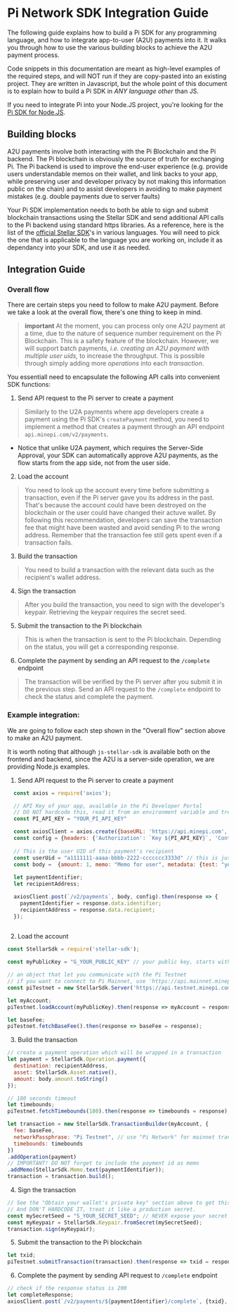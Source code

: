 # Pi Network SDK Integration Guide

The following guide explains how to build a Pi SDK for any programming language, and how to integrate app-to-user (A2U)
payments into it. It walks you through how to use the various building blocks to achieve the A2U payment process.

Code snippets in this documentation are meant as high-level examples of the required steps, and will NOT run
if they are copy-pasted into an existing project. They are written in Javascript, but the whole point of
this document is to explain how to build a Pi SDK in _ANY language other_ than JS.

If you need to integrate Pi into your Node.JS project, you're looking for the
[Pi SDK for Node.JS](https://github.com/pi-apps/pi-node-js-sdk#coming-soon).


## Building blocks

A2U payments involve both interacting with the Pi Blockchain and the Pi backend. The Pi blockchain is obviously the source of truth for exchanging Pi. The Pi backend is used to improve the end-user experience (e.g. provide users understandable memos on their wallet, and link backs to your app, while preserving user and developer privacy by not making this information public on the chain) and to assist developers in avoiding to make payment mistakes (e.g. double payments due to server faults)

Your Pi SDK implementation needs to both be able to sign and submit blockchain transactions using the Stellar SDK and send additional API calls to the Pi backend using standard https libraries. As a reference, here is the list of the [official Stellar SDK](https://developers.stellar.org/docs/tools-and-sdks#sdk-library)'s in various languages. You will need to pick the one that is applicable to the language you are working on, include it as dependancy into your SDK, and use it as needed.


## Integration Guide

### Overall flow

There are certain steps you need to follow to make A2U payment. Before we take a look at the overall flow, there's one thing to keep in mind. 

> **important** At the moment, you can process only one A2U payment at a time, due to the nature of sequence number requirement on the Pi Blockchain. This is a safety feature of the blockchain. However, we will support batch payments, *i.e. creating an A2U payment with multiple user uids,* to increase the throughput. This is possible through simply adding more _operations_ into each _transaction_.

You essentiall need to encapsulate the following API calls into convenient SDK functions:

1. Send API request to the Pi server to create a payment
> Similarly to the U2A payments where app developers create a payment using the Pi SDK's `createPayment` method, you need to implement a method that creates a payment through an API endpoint `api.minepi.com/v2/payments`.
- Notice that unlike U2A payment, which requires the Server-Side Approval, your SDK can automatically approve A2U payments, as the flow starts from the app side, not from the user side. 

2. Load the account
> You need to look up the account every time before submitting a transaction, even if the Pi server gave you its address in the past. That's because the account could have been destroyed on the blockchain or the user could have changed their actuve wallet. By following this recommendation, developers can save the transaction fee that might have been wasted and avoid sending Pi to the wrong address. Remember that the transaction fee still gets spent even if a transaction fails.

3. Build the transaction
> You need to build a transaction with the relevant data such as the recipient's wallet address.

4. Sign the transaction
> After you build the transaction, you need to sign with the developer's keypair. Retrieving the keypair requires the secret seed.

5. Submit the transaction to the Pi blockchain
> This is when the transaction is sent to the Pi blockchain. Depending on the status, you will get a corresponding response.

6. Complete the payment by sending an API request to the `/complete` endpoint
> The transaction will be verified by the Pi server after you submit it in the previous step. Send an API request to the `/complete` endpoint to check the status and complete the payment.


### Example integration:

We are going to follow each step shown in the "Overall flow" section above to make an A2U payment.

It is worth noting that although `js-stellar-sdk` is available both on the frontend and backend,
since the A2U is a server-side operation, we are providing Node.js examples.

1. Send API request to the Pi server to create a payment

```javascript
  const axios = require('axios');

  // API Key of your app, available in the Pi Developer Portal
  // DO NOT hardcode this, read it from an environment variable and treat it like a production secret.
  const PI_API_KEY = "YOUR_PI_API_KEY"

  const axiosClient = axios.create({baseURL: 'https://api.minepi.com', timeout: 20000});
  const config = {headers: {'Authorization': `Key ${PI_API_KEY}`, 'Content-Type': 'application/json'}};
  
  // This is the user UID of this payment's recipient
  const userUid = "a1111111-aaaa-bbbb-2222-ccccccc3333d" // this is just an example uid!
  const body =  {amount: 1, memo: "Memo for user", metadata: {test: "your metadata"}, uid: userUid}; // your payment data and uid
  
  let paymentIdentifier;
  let recipientAddress;

  axiosClient.post(`/v2/payments`, body, config).then(response => {
    paymentIdentifier = response.data.identifier;
    recipientAddress = response.data.recipient;
  });
  
```

2. Load the account

```javascript
const StellarSdk = require('stellar-sdk');

const myPublicKey = "G_YOUR_PUBLIC_KEY" // your public key, starts with G

// an object that let you communicate with the Pi Testnet
// if you want to connect to Pi Mainnet, use 'https://api.mainnet.minepi.com' instead
const piTestnet = new StellarSdk.Server('https://api.testnet.minepi.com');

let myAccount;
piTestnet.loadAccount(myPublicKey).then(response => myAccount = response);

let baseFee;
piTestnet.fetchBaseFee().then(response => baseFee = response);
```

3. Build the transaction

```javascript
// create a payment operation which will be wrapped in a transaction
let payment = StellarSdk.Operation.payment({
  destination: recipientAddress,
  asset: StellarSdk.Asset.native(),
  amount: body.amount.toString()
});

// 180 seconds timeout
let timebounds;
piTestnet.fetchTimebounds(180).then(response => timebounds = response);

let transaction = new StellarSdk.TransactionBuilder(myAccount, {
  fee: baseFee,
  networkPassphrase: "Pi Testnet", // use "Pi Network" for mainnet transaction
  timebounds: timebounds
})
.addOperation(payment)
// IMPORTANT! DO NOT forget to include the payment id as memo
.addMemo(StellarSdk.Memo.text(paymentIdentifier));
transaction = transaction.build();
```

4. Sign the transaction

```javascript
// See the "Obtain your wallet's private key" section above to get this.
// And DON'T HARDCODE IT, treat it like a production secret.
const mySecretSeed = "S_YOUR_SECRET_SEED"; // NEVER expose your secret seed to public, starts with S
const myKeypair = StellarSdk.Keypair.fromSecret(mySecretSeed);
transaction.sign(myKeypair);
```

5. Submit the transaction to the Pi blockchain

```javascript
let txid;
piTestnet.submitTransaction(transaction).then(response => txid = response.id);
```

6. Complete the payment by sending API request to `/complete` endpoint

```javascript
// check if the response status is 200 
let completeResponse;
axiosClient.post(`/v2/payments/${paymentIdentifier}/complete`, {txid}, config).then(response => completeResponse = response);
```
